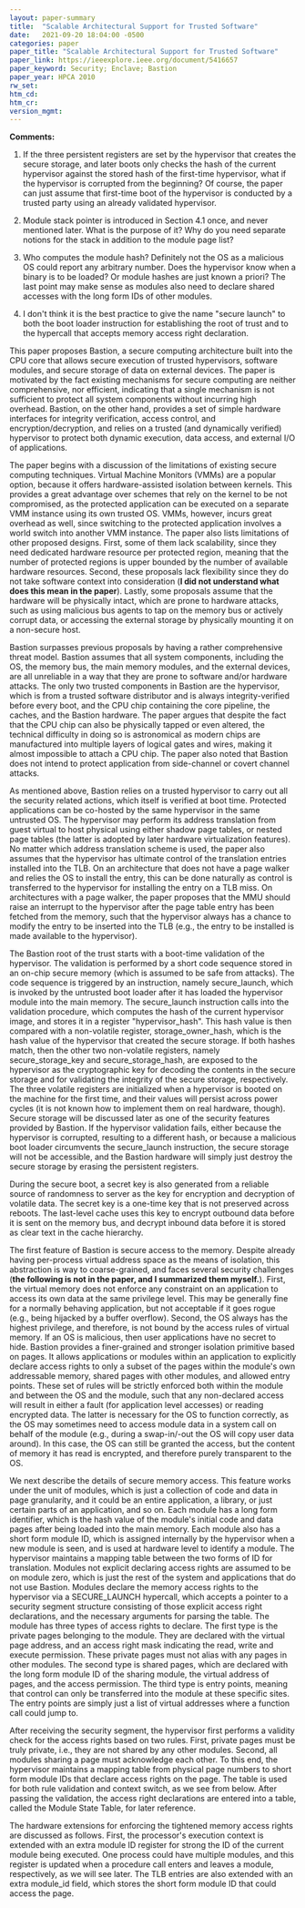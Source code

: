 ```yaml
---
layout: paper-summary
title:  "Scalable Architectural Support for Trusted Software"
date:   2021-09-20 18:04:00 -0500
categories: paper
paper_title: "Scalable Architectural Support for Trusted Software"
paper_link: https://ieeexplore.ieee.org/document/5416657
paper_keyword: Security; Enclave; Bastion
paper_year: HPCA 2010
rw_set:
htm_cd:
htm_cr:
version_mgmt:
--- 
```


**Comments:**

1. If the three persistent registers are set by the hypervisor that creates the secure storage, and later boots
   only checks the hash of the current hypervisor against the stored hash of the first-time hypervisor, 
   what if the hypervisor is corrupted from the beginning?
   Of course, the paper can just assume that first-time boot of the hypervisor is conducted by a trusted party
   using an already validated hypervisor.

2. Module stack pointer is introduced in Section 4.1 once, and never mentioned later. What is the purpose of it?
   Why do you need separate notions for the stack in addition to the module page list?

3. Who computes the module hash? Definitely not the OS as a malicious OS could report any arbitrary number.
   Does the hypervisor know when a binary is to be loaded? Or module hashes are just known a priori?
   The last point may make sense as modules also need to declare shared accesses with the long form IDs of
   other modules.

4. I don't think it is the best practice to give the name "secure launch" to both the boot loader instruction
   for establishing the root of trust and to the hypercall that accepts memory access right declaration.

This paper proposes Bastion, a secure computing architecture built into the CPU core that allows secure execution
of trusted hypervisors, software modules, and secure storage of data on external devices. 
The paper is motivated by the fact existing mechanisms for secure computing are neither comprehensive, nor efficient,
indicating that a single mechanism is not sufficient to protect all system components without incurring high
overhead. Bastion, on the other hand, provides a set of simple hardware interfaces for integrity verification, access 
control, and encryption/decryption, and relies on a trusted (and dynamically verified) hypervisor to protect 
both dynamic execution, data access, and external I/O of applications.

The paper begins with a discussion of the limitations of existing secure computing techniques. Virtual Machine Monitors
(VMMs) are a popular option, because it offers hardware-assisted isolation between kernels. This provides a great 
advantage over schemes that rely on the kernel to be not compromised, as the protected application can be 
executed on a separate VMM instance using its own trusted OS. VMMs, however, incurs great overhead as well, since 
switching to the protected application involves a world switch into another VMM instance.
The paper also lists limitations of other proposed designs. First, some of them lack scalability, since they 
need dedicated hardware resource per protected region, meaning that the number of protected regions is upper bounded
by the number of available hardware resources. 
Second, these proposals lack flexibility since they do not take software context into consideration (**I did not 
understand what does this mean in the paper**). 
Lastly, some proposals assume that the hardware will be physically intact, which are prone to hardware attacks,
such as using malicious bus agents to tap on the memory bus or actively corrupt data, or accessing the external
storage by physically mounting it on a non-secure host.

Bastion surpasses previous proposals by having a rather comprehensive threat model. Bastion assumes that all system
components, including the OS, the memory bus, the main memory modules, and the external devices, are all unreliable
in a way that they are prone to software and/or hardware attacks. The only two trusted components in Bastion are the 
hypervisor, which is from a trusted software distributor and is always integrity-verified before every boot, and 
the CPU chip containing the core pipeline, the caches, and the Bastion hardware.
The paper argues that despite the fact that the CPU chip can also be physically tapped or even altered, the technical
difficulty in doing so is astronomical as modern chips are manufactured into multiple layers of logical gates and 
wires, making it almost impossible to attach a CPU chip.
The paper also noted that Bastion does not intend to protect application from side-channel or covert channel attacks.

As mentioned above, Bastion relies on a trusted hypervisor to carry out all the security related actions, which itself
is verified at boot time. Protected applications can be co-hosted by the same hypervisor in the same untrusted OS.
The hypervisor may perform its address translation from guest virtual to host physical using either shadow page
tables, or nested page tables (the latter is adopted by later hardware virtualization features).
No matter which address translation scheme is used, the paper also assumes that the hypervisor has ultimate control
of the translation entries installed into the TLB. On an architecture that does not have a page walker and relies the
OS to install the entry, this can be done naturally as control is transferred to the hypervisor for installing the entry
on a TLB miss. On architectures with a page walker, the paper proposes that the MMU should raise an interrupt to the
hypervisor after the page table entry has been fetched from the memory, such that the hypervisor always has a 
chance to modify the entry to be inserted into the TLB (e.g., the entry to be installed is made available to the 
hypervisor).

The Bastion root of the trust starts with a boot-time validation of the hypervisor. The validation is performed by a 
short code sequence stored in an on-chip secure memory (which is assumed to be safe from attacks). The 
code sequence is triggered by an instruction, namely secure\_launch, which is invoked by the untrusted boot loader
after it has loaded the hypervisor module into the main memory.
The secure\_launch instruction calls into the validation procedure, which computes the hash of the current hypervisor
image, and stores it in a register "hypervisor_hash". This hash value is then compared with a non-volatile register,
storage\_owner\_hash, which is the hash value of the hypervisor that created the secure storage.
If both hashes match, then the other two non-volatile registers, namely secure\_storage\_key and secure\_storage\_hash,
are exposed to the hypervisor as the cryptographic key for decoding the contents in the secure storage and for 
validating the integrity of the secure storage, respectively.
The three volatile registers are initialized when a hypervisor is booted on the machine for the first time, and 
their values will persist across power cycles (it is not known how to implement them on real hardware, though).
Secure storage will be discussed later as one of the security features provided by Bastion.
If the hypervisor validation fails, either because the hypervisor is corrupted, resulting to a different hash, or
because a malicious boot loader circumvents the secure\_launch instruction, the secure storage will not be 
accessible, and the Bastion hardware will simply just destroy the secure storage by erasing the persistent registers.

During the secure boot, a secret key is also generated from a reliable source of randomness to server as the key 
for encryption and decryption of volatile data. The secret key is a one-time key that is not preserved across reboots.
The last-level cache uses this key to encrypt outbound data before it is sent on the memory bus, and decrypt 
inbound data before it is stored as clear text in the cache hierarchy. 

The first feature of Bastion is secure access to the memory. Despite already having per-process virtual address space
as the means of isolation, this abstraction is way to coarse-grained, and faces several security challenges
(**the following is not in the paper, and I summarized them myself.**). 
First, the virtual memory does not enforce any constraint on an application to access its own data at the same 
privilege level. This may be generally fine for a normally behaving application, but not acceptable if it goes rogue
(e.g., being hijacked by a buffer overflow).
Second, the OS always has the highest privilege, and therefore, is not bound by the access rules of virtual memory.
If an OS is malicious, then user applications have no secret to hide.
Bastion provides a finer-grained and stronger isolation primitive based on pages. It allows applications or 
modules within an application to explicitly declare access rights to only a subset of the pages within the module's 
own addressable memory, shared pages with other modules, and allowed entry points. 
These set of rules will be strictly enforced both within the module and between the OS and the module, such that any
non-declared access will result in either a fault (for application level accesses) or reading encrypted data.
The latter is necessary for the OS to function correctly, as the OS may sometimes need to access module data in
a system call on behalf of the module (e.g., during a swap-in/-out the OS will copy user data around). In this case, 
the OS can still be granted the access, but the content of memory it has read is encrypted, and therefore purely 
transparent to the OS.

We next describe the details of secure memory access. This feature works under the unit of modules, which is just a 
collection of code and data in page granularity, and it could be an entire application, a library, or just certain 
parts of an application, and so on. 
Each module has a long form identifier, which is the hash value of the module's initial code and data pages after being 
loaded into the main memory. 
Each module also has a short form module ID, which is assigned internally by the hypervisor when a new module is seen,
and is used at hardware level to identify a module. The hypervisor maintains a mapping table between the two forms
of ID for translation.
Modules not explicit declaring access rights are assumed to be on module zero, which is just the rest of the system
and applications that do not use Bastion.
Modules declare the memory access rights to the hypervisor via a SECURE\_LAUNCH hypercall, which accepts a pointer to
a security segment structure consisting of those explicit access right declarations, and the necessary arguments for
parsing the table. 
The module has three types of access rights to declare. The first type is the private pages belonging to the module.
They are declared with the virtual page address, and an access right mask indicating the read, write and execute 
permission. These private pages must not alias with any pages in other modules.
The second type is shared pages, which are declared with the long form module ID of the sharing module, the virtual
address of pages, and the access permission. 
The third type is entry points, meaning that control can only be transferred into the module at these specific sites.
The entry points are simply just a list of virtual addresses where a function call could jump to.

After receiving the security segment, the hypervisor first performs a validity check for the access rights based on 
two rules. First, private pages must be truly private, i.e., they are not shared by any other modules.
Second, all modules sharing a page must acknowledge each other. 
To this end, the hypervisor maintains a mapping table from physical page numbers to short form module IDs that 
declare access rights on the page. The table is used for both rule validation and context switch, as we see from below.
After passing the validation, the access right declarations are entered into a table, called the Module State Table,
for later reference.

The hardware extensions for enforcing the tightened memory access rights are discussed as follows. 
First, the processor's execution context is extended with an extra module ID register for strong the ID of the
current module being executed. One process could have multiple modules, and this register is updated when a 
procedure call enters and leaves a module, respectively, as we will see later. 
The TLB entries are also extended with an extra module\_id field, which stores the short form module ID that 
could access the page. 

